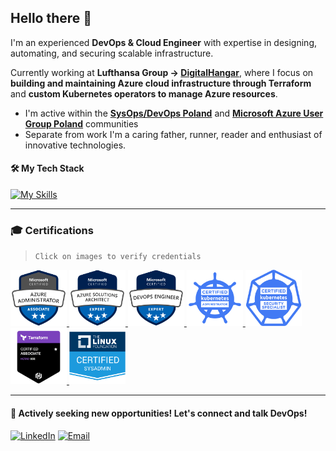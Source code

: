 ## Hello there 👋

I'm an experienced **DevOps & Cloud Engineer** with expertise in designing, automating, and securing scalable infrastructure.

Currently working at **Lufthansa Group → [DigitalHangar](http://digitalhangar.aero)**, where I focus on **building and maintaining Azure cloud infrastructure through Terraform** and **custom Kubernetes operators to manage Azure resources**.  

- I'm active within the [**SysOps/DevOps Poland**](https://www.sysopspolska.pl) and [**Microsoft Azure User Group Poland**](https://www.meetup.com/pl-PL/microsoft-azure-users-group-poland/) communities
- Separate from work I'm a caring father, runner, reader and enthusiast of innovative technologies.


#### 🛠 My Tech Stack

[![My Skills](https://skillicons.dev/icons?i=terraform,azure,kubernetes,git,py,go,linux,bash,elasticsearch,postgres,cloudflare)](https://skillicons.dev)

---

### 🎓 Certifications  
> `Click on images to verify credentials`

  <p>
    <a href="https://learn.microsoft.com/api/credentials/share/en-us/BORECKIMIKOLAJ-6994/5706983D76D382EA?sharingId=D9D288E5A9AF06BA">
        <img src="certifications/az-104.png" alt="AZ-104" width="90">
    </a>
    <a href="https://learn.microsoft.com/api/credentials/share/en-us/BORECKIMIKOLAJ-6994/36A494E64272B34B?sharingId=D9D288E5A9AF06BA">
        <img src="certifications/az-305.png" alt="AZ-305" width="90">
    </a>
    <a href="https://learn.microsoft.com/api/credentials/share/en-us/BORECKIMIKOLAJ-6994/F0F842A5AC2A8444?sharingId=D9D288E5A9AF06BA">
        <img src="certifications/az-400.png" alt="AZ-400" width="90">
    </a>
    <a href="https://www.credly.com/badges/745a5163-0b3b-4f57-9232-60daab50e367/public_url">
        <img src="certifications/cka.png" alt="CKA" width="90">
    </a>
    <a href="https://www.credly.com/badges/68689ef2-25ff-460c-8985-a9e9de145ace/public_url">
        <img src="certifications/cks.png" alt="CKS" width="90">
    </a>
    <a href="https://www.credly.com/badges/c5215e97-b125-412a-8926-e263e62b2cbc/public_url">
        <img src="certifications/tf.png" alt="Terraform" width="90">
    </a>
    <a href="https://www.credly.com/badges/ecb8367e-5c84-4810-bf75-bf304fea7fe5/public_url">
        <img src="certifications/lfcs.png" alt="LFCS" width="90">
    </a>
  </p>

---

#### 🚀 Actively seeking new opportunities! Let's connect and talk DevOps!

[![LinkedIn](https://img.shields.io/badge/LinkedIn-blue?style=for-the-badge&logo=Linkedin&logoColor=white)](https://www.linkedin.com/in/mikolajborecki/)
[![Email](https://img.shields.io/badge/Email-D14836?style=for-the-badge&logo=Gmail&logoColor=white)](mailto:mikolaj.borecki1@gmail.com)
